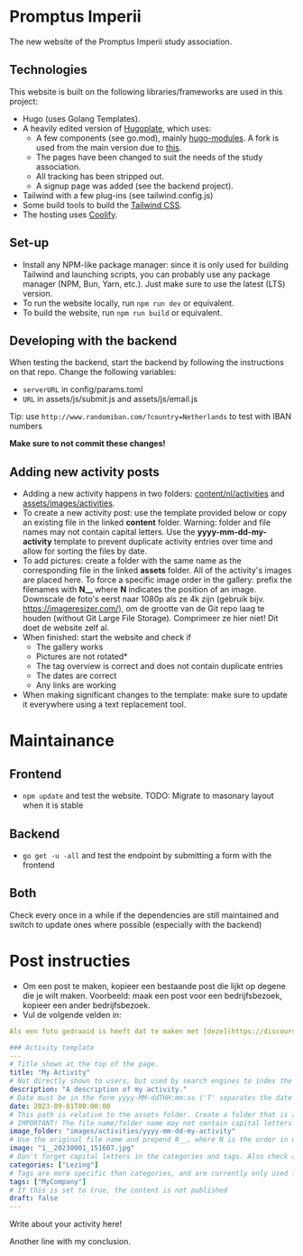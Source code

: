 # Promptus Imperii
The new website of the Promptus Imperii study association.

## Technologies
This website is built on the following libraries/frameworks are used in this project:
- Hugo (uses Golang Templates).
- A heavily edited version of [Hugoplate](https://github.com/zeon-studio/hugoplate), which uses:
    - A few components (see go.mod), mainly [hugo-modules](https://github.com/TeaDrinkingProgrammer/hugo-modules). A fork is used from the main version due to [this](https://github.com/gethugothemes/hugo-modules/pull/56).
    - The pages have been changed to suit the needs of the study association.
    - All tracking has been stripped out.
    - A signup page was added (see the backend project).
- Tailwind with a few plug-ins (see tailwind.config.js)
- Some build tools to build the [Tailwind CSS](https://tailwindcss.com/).
- The hosting uses [Coolify](https://coolify.io/).

## Set-up
- Install any NPM-like package manager: since it is only used for building Tailwind and launching scripts, you can probably use any package manager (NPM, Bun, Yarn, etc.). Just make sure to use the latest (LTS) version.
- To run the website locally, run `npm run dev` or equivalent.
- To build the website, run `npm run build` or equivalent.

## Developing with the backend
When testing the backend, start the backend by following the instructions on that repo. Change the following variables:
- `serverURL` in config/params.toml
- `URL` in assets/js/submit.js and assets/js/email.js

Tip: use `http://www.randomiban.com/?country=Netherlands` to test with IBAN numbers

**Make sure to not commit these changes!**

## Adding new activity posts
- Adding a new activity happens in two folders: [content/nl/activities](content/nl/activities) and [assets/images/activities](assets/images/activities).
- To create a new activity post: use the template provided below or copy an existing file in the linked **content** folder. Warning: folder and file names may not contain capital letters. Use the **yyyy-mm-dd-my-activity** template to prevent duplicate activity entries over time and allow for sorting the files by date.
- To add pictures: create a folder with the same name as the corresponding file in the linked **assets** folder. All of the activity's images are placed here. To force a specific image order in the gallery: prefix the filenames with **N__** where **N** indicates the position of an image. Downscale de foto's eerst naar 1080p als ze 4k zijn (gebruik bijv. https://imageresizer.com/), om de grootte van de Git repo laag te houden (without Git Large File Storage). Comprimeer ze hier niet! Dit doet de website zelf al.
- When finished: start the website and check if
  - The gallery works
  - Pictures are not rotated*
  - The tag overview is correct and does not contain duplicate entries
  - The dates are correct
  - Any links are working
- When making significant changes to the template: make sure to update it everywhere using a text replacement tool.

# Maintainance

## Frontend
- `npm update` and test the website. TODO: Migrate to masonary layout when it is stable

## Backend
- `go get -u -all` and test the endpoint by submitting a form with the frontend

## Both
Check every once in a while if the dependencies are still maintained and switch to update ones where possible (especially with the backend)


# Post instructies
- Om een post te maken, kopieer een bestaande post die lijkt op degene die je wilt maken. Voorbeeld: maak een post voor een bedrijfsbezoek, kopieer een ander bedrijfsbezoek.
- Vul de volgende velden in:
```yaml
Als een foto gedraaid is heeft dat te maken met [deze](https://discourse.gohugo.io/t/why-is-hugo-rotating-my-image/23329/5) en [deze](https://github.com/golang/go/issues/4341) bug. Oplossing is simpel: draai een paar keer de foto een een foto-edit programma (denk niet te moeilijk: pak windows photos of iets dergelijks) en draai de foto een paar keer. Als de rotation metadata verandert is en de foto klopt, is het gefixed.

### Activity template
---
# Title shown at the top of the page.
title: "My Activity"
# Not directly shown to users, but used by search engines to index the website for example.
description: "A description of my activity."
# Date must be in the form yyyy-MM-ddTHH:mm:ss ('T' separates the date and time), a time of 00:00:00 will only display the date
date: 2023-09-01T00:00:00
# This path is relative to the assets folder. Create a folder that is assets/images/activities/file-name
# IMPORTANT! The file name/folder name may not contain capital letters!
image_folder: "images/activities/yyyy-mm-dd-my-activity"
# Use the original file name and prepend N__, where N is the order in which you want the image to show in the gallery. Make sure to downscale 4k images to 1080p to keep the size of the git repo manageable. Only use the .jp(e)g, .png and .gif file formats.
image: "1__20230901_151607.jpg"
# Don't forget capital letters in the categories and tags. Also check all categories and tags by loading the activities page and looking at the list.
categories: ["Lezing"]
# Tags are more specific than categories, and are currently only used for sponsor/partner names
tags: ["MyCompany"]
# If this is set to true, the content is not published
draft: false
---
```
Write about your activity here!

Another line with my conclusion.
```
